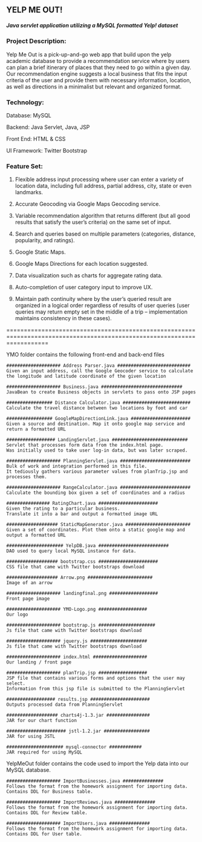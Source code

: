 ## YELP ME OUT!
##### Java servlet application utilizing a MySQL formatted Yelp! dataset


### Project Description:
Yelp Me Out is a pick-up-and-go web app that build upon the yelp academic database to provide a recommendation service where by users can plan a brief itinerary of places that they need to go within a given day. Our recommendation engine suggests a local business that fits the input criteria of the user and provide them with necessary information, location, as well as directions in a minimalist but relevant and organized format.

### Technology:
Database: MySQL

Backend: Java Servlet, Java, JSP

Front End: HTML & CSS

UI Framework: Twitter Bootstrap


### Feature Set:

1. Flexible address input processing where user can enter a variety of location data, including full address, partial 
address, city, state or even landmarks.

2. Accurate Geocoding via Google Maps Geocoding service.

3. Variable recommendation algorithm that returns different (but all good results that satisfy the user’s criteria) on the 
same set of input.

4. Search and queries based on multiple parameters (categories, distance, popularity, and ratings).

5. Google Static Maps.

6. Google Maps Directions for each location suggested.

7. Data visualization such as charts for aggregate rating data.

8. Auto-completion of user category input to improve UX.

9. Maintain path continuity where by the user’s queried result are organized in a logical order regardless of results of user queries (user queries may return empty set in the middle of a trip – implementation maintains consistency in these cases).

========================================================================================================================

YMO folder contains the following front-end and back-end files

	#################### Address Parser.java ###########################
	Given an input address, call the Google Geocoder service to calculate the longitude and latitude coordinate of the given location

	#################### Business.java ##############################
	JavaBean to create Business objects in servlets to pass onto JSP pages

	################# Distance Calculator.java #########################
	Calculate the travel distance between two locations by foot and car

	################# GoogleMapDirectionLink.java ######################
	Given a source and destination. Map it onto google map service and return a formatted URL

	################## LandingServlet.java ############################
	Servlet that processes form data from the index.html page.
	Was initially used to take user log-in data, but was later scraped.

	#################### PlanningServlet.java ##########################
	Bulk of work and integration performed in this file.
	It tediously gathers various parameter values from planTrip.jsp and processes them.

	#################### RangeCalculator.java ##########################
	Calculate the bounding box given a set of coordinates and a radius

	################ RatingChart.java ######################
	Given the rating to a particular business. 
	Translate it into a bar and output a formatted image URL
	
	################### StaticMapGenerator.java ########################
	Given a set of coordinates. Plot them onto a static google map and output a formatted URL

	##################### YelpDB.java ##########################
	DAO used to query local MySQL instance for data. 
 
	################### bootstrap.css ######################
	CSS file that came with Twitter bootstraps download

	################### Arrow.png ########################
	Image of an arrow

	#################### landingfinal.png ##################
	Front page image

	#################### YMO-Logo.png ##################
	Our logo

	#################### bootstrap.js #####################
	Js file that came with Twitter bootstraps download

	#################### jquery.js #####################
	Js file that came with Twitter bootstraps download

	#################### index.html ####################
	Our landing / front page

	#################### planTrip.jsp ##################
	JSP file that contains various forms and options that the user may select.
	Information from this jsp file is submitted to the PlanningServlet

	################## results.jsp ######################
	Outputs processed data from PlanningServlet

	################### charts4j-1.3.jar ################
	JAR for our chart function

	###################### jstl-1.2.jar #################
	JAR for using JSTL 

	##################### mysql-connector ############
	JAR required for using MySQL

YelpMeOut folder contains the code used to import the Yelp data into our MySQL database.

	#################### ImportBusinesses.java ###############
	Follows the format from the homework assignment for importing data.
	Contains DDL for Business table.
	
	#################### ImportReviews.java ###############
	Follows the format from the homework assignment for importing data.
	Contains DDL for Review table.
	
	#################### ImportUsers.java ###############
	Follows the format from the homework assignment for importing data.
	Contains DDL for User table.

